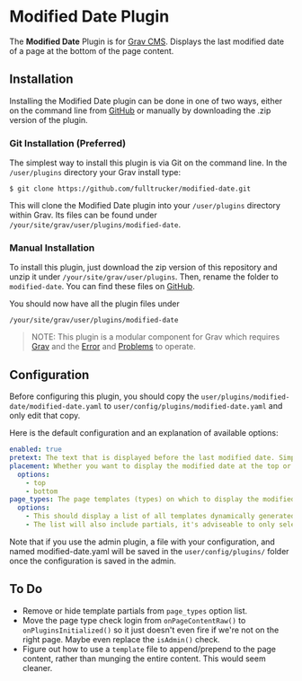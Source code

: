 # Modified Date Plugin

The **Modified Date** Plugin is for [Grav CMS](http://github.com/getgrav/grav). Displays the last modified date of a page at the bottom of the page content.

## Installation

Installing the Modified Date plugin can be done in one of two ways, either on the command line from [GitHub](https://github.com/fulltrucker/modified-date) or manually by downloading the .zip version of the plugin.

### Git Installation (Preferred)

The simplest way to install this plugin is via Git on the command line.  In the `/user/plugins` directory your Grav install type:

```shell
$ git clone https://github.com/fulltrucker/modified-date.git
```

This will clone the Modified Date plugin into your `/user/plugins` directory within Grav. Its files can be found under `/your/site/grav/user/plugins/modified-date`.

### Manual Installation

To install this plugin, just download the zip version of this repository and unzip it under `/your/site/grav/user/plugins`. Then, rename the folder to `modified-date`. You can find these files on [GitHub](https://github.com/fulltrucker/modified-date).

You should now have all the plugin files under

    /your/site/grav/user/plugins/modified-date

> NOTE: This plugin is a modular component for Grav which requires [Grav](http://github.com/getgrav/grav) and the [Error](https://github.com/getgrav/grav-plugin-error) and [Problems](https://github.com/getgrav/grav-plugin-problems) to operate.

## Configuration

Before configuring this plugin, you should copy the `user/plugins/modified-date/modified-date.yaml` to `user/config/plugins/modified-date.yaml` and only edit that copy.

Here is the default configuration and an explanation of available options:

```yaml
enabled: true
pretext: The text that is displayed before the last modified date. Simple text field, can accept Twig and Markdown.
placement: Whether you want to display the modified date at the top or the bottom of the content
  options:
    - top
    - bottom
page_types: The page templates (types) on which to display the modified date
  options:
    - This should display a list of all templates dynamically generated from the theme.
    - The list will also include partials, it's adviseable to only select actual page templates.
```

Note that if you use the admin plugin, a file with your configuration, and named modified-date.yaml will be saved in the `user/config/plugins/` folder once the configuration is saved in the admin.

## To Do

- Remove or hide template partials from `page_types` option list.
- Move the page type check login from `onPageContentRaw()` to `onPluginsInitialized()` so it just doesn't even fire if we're not on the right page. Maybe even replace the `isAdmin()` check.
- Figure out how to use a `template` file to append/prepend to the page content, rather than munging the entire content. This would seem cleaner.

